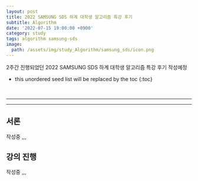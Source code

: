 ```yaml
---
layout: post
title: 2022 SAMSUNG SDS 하계 대학생 알고리즘 특강 후기
subtitle: Algorithm
date: '2022-07-15 19:00:00 +0900'
category: study
tags: algorithm samsung-sds
image:
  path: /assets/img/study_Algorithm/samsung_sds/icon.png
---
```


2주간 진행되었던 2022 SAMSUNG SDS 하계 대학생 알고리즘 특강 후기
작성예정

<!--more-->

* this unordered seed list will be replaced by the toc
{:toc}

<br>
<hr/>
<hr/>

## 서론

작성중 ,,,

## 강의 진행

작성중 ,,,


